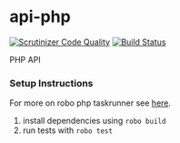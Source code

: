 api-php
=======

[![Scrutinizer Code Quality](https://scrutinizer-ci.com/g/groupby/api-php/badges/quality-score.png?b=master)](https://scrutinizer-ci.com/g/groupby/api-php/?branch=master) [![Build Status](https://travis-ci.org/groupby/api-php.png)](https://travis-ci.org/groupby/api-php)

PHP API


### Setup Instructions

For more on robo php taskrunner see [here](http://codegyre.github.io/Robo/).

1. install dependencies using `robo build`
1. run tests with `robo test`